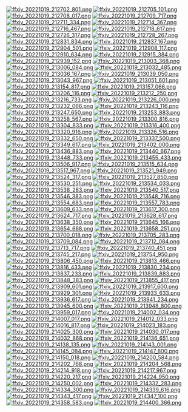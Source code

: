 [![ffxiv_20221019_212702_801.png](./image_j_thumb/ffxiv_20221019_212702_801.png.thumb.jpg)](./image_j/ffxiv_20221019_212702_801.png) 
[![ffxiv_20221019_212705_101.png](./image_j_thumb/ffxiv_20221019_212705_101.png.thumb.jpg)](./image_j/ffxiv_20221019_212705_101.png) 
[![ffxiv_20221019_212708_017.png](./image_j_thumb/ffxiv_20221019_212708_017.png.thumb.jpg)](./image_j/ffxiv_20221019_212708_017.png) 
[![ffxiv_20221019_212709_717.png](./image_j_thumb/ffxiv_20221019_212709_717.png.thumb.jpg)](./image_j/ffxiv_20221019_212709_717.png) 
[![ffxiv_20221019_212711_334.png](./image_j_thumb/ffxiv_20221019_212711_334.png.thumb.jpg)](./image_j/ffxiv_20221019_212711_334.png) 
[![ffxiv_20221019_212714_367.png](./image_j_thumb/ffxiv_20221019_212714_367.png.thumb.jpg)](./image_j/ffxiv_20221019_212714_367.png) 
[![ffxiv_20221019_212716_467.png](./image_j_thumb/ffxiv_20221019_212716_467.png.thumb.jpg)](./image_j/ffxiv_20221019_212716_467.png) 
[![ffxiv_20221019_212718_617.png](./image_j_thumb/ffxiv_20221019_212718_617.png.thumb.jpg)](./image_j/ffxiv_20221019_212718_617.png) 
[![ffxiv_20221019_212726_317.png](./image_j_thumb/ffxiv_20221019_212726_317.png.thumb.jpg)](./image_j/ffxiv_20221019_212726_317.png) 
[![ffxiv_20221019_212728_267.png](./image_j_thumb/ffxiv_20221019_212728_267.png.thumb.jpg)](./image_j/ffxiv_20221019_212728_267.png) 
[![ffxiv_20221019_212831_834.png](./image_j_thumb/ffxiv_20221019_212831_834.png.thumb.jpg)](./image_j/ffxiv_20221019_212831_834.png) 
[![ffxiv_20221019_212837_167.png](./image_j_thumb/ffxiv_20221019_212837_167.png.thumb.jpg)](./image_j/ffxiv_20221019_212837_167.png) 
[![ffxiv_20221019_212904_501.png](./image_j_thumb/ffxiv_20221019_212904_501.png.thumb.jpg)](./image_j/ffxiv_20221019_212904_501.png) 
[![ffxiv_20221019_212908_117.png](./image_j_thumb/ffxiv_20221019_212908_117.png.thumb.jpg)](./image_j/ffxiv_20221019_212908_117.png) 
[![ffxiv_20221019_212910_634.png](./image_j_thumb/ffxiv_20221019_212910_634.png.thumb.jpg)](./image_j/ffxiv_20221019_212910_634.png) 
[![ffxiv_20221019_212915_384.png](./image_j_thumb/ffxiv_20221019_212915_384.png.thumb.jpg)](./image_j/ffxiv_20221019_212915_384.png) 
[![ffxiv_20221019_212939_152.png](./image_j_thumb/ffxiv_20221019_212939_152.png.thumb.jpg)](./image_j/ffxiv_20221019_212939_152.png) 
[![ffxiv_20221019_213003_368.png](./image_j_thumb/ffxiv_20221019_213003_368.png.thumb.jpg)](./image_j/ffxiv_20221019_213003_368.png) 
[![ffxiv_20221019_213006_084.png](./image_j_thumb/ffxiv_20221019_213006_084.png.thumb.jpg)](./image_j/ffxiv_20221019_213006_084.png) 
[![ffxiv_20221019_213032_485.png](./image_j_thumb/ffxiv_20221019_213032_485.png.thumb.jpg)](./image_j/ffxiv_20221019_213032_485.png) 
[![ffxiv_20221019_213036_167.png](./image_j_thumb/ffxiv_20221019_213036_167.png.thumb.jpg)](./image_j/ffxiv_20221019_213036_167.png) 
[![ffxiv_20221019_213039_050.png](./image_j_thumb/ffxiv_20221019_213039_050.png.thumb.jpg)](./image_j/ffxiv_20221019_213039_050.png) 
[![ffxiv_20221019_213043_967.png](./image_j_thumb/ffxiv_20221019_213043_967.png.thumb.jpg)](./image_j/ffxiv_20221019_213043_967.png) 
[![ffxiv_20221019_213051_601.png](./image_j_thumb/ffxiv_20221019_213051_601.png.thumb.jpg)](./image_j/ffxiv_20221019_213051_601.png) 
[![ffxiv_20221019_213154_817.png](./image_j_thumb/ffxiv_20221019_213154_817.png.thumb.jpg)](./image_j/ffxiv_20221019_213154_817.png) 
[![ffxiv_20221019_213157_066.png](./image_j_thumb/ffxiv_20221019_213157_066.png.thumb.jpg)](./image_j/ffxiv_20221019_213157_066.png) 
[![ffxiv_20221019_213206_116.png](./image_j_thumb/ffxiv_20221019_213206_116.png.thumb.jpg)](./image_j/ffxiv_20221019_213206_116.png) 
[![ffxiv_20221019_213212_250.png](./image_j_thumb/ffxiv_20221019_213212_250.png.thumb.jpg)](./image_j/ffxiv_20221019_213212_250.png) 
[![ffxiv_20221019_213216_733.png](./image_j_thumb/ffxiv_20221019_213216_733.png.thumb.jpg)](./image_j/ffxiv_20221019_213216_733.png) 
[![ffxiv_20221019_213226_000.png](./image_j_thumb/ffxiv_20221019_213226_000.png.thumb.jpg)](./image_j/ffxiv_20221019_213226_000.png) 
[![ffxiv_20221019_213232_066.png](./image_j_thumb/ffxiv_20221019_213232_066.png.thumb.jpg)](./image_j/ffxiv_20221019_213232_066.png) 
[![ffxiv_20221019_213243_116.png](./image_j_thumb/ffxiv_20221019_213243_116.png.thumb.jpg)](./image_j/ffxiv_20221019_213243_116.png) 
[![ffxiv_20221019_213247_650.png](./image_j_thumb/ffxiv_20221019_213247_650.png.thumb.jpg)](./image_j/ffxiv_20221019_213247_650.png) 
[![ffxiv_20221019_213253_883.png](./image_j_thumb/ffxiv_20221019_213253_883.png.thumb.jpg)](./image_j/ffxiv_20221019_213253_883.png) 
[![ffxiv_20221019_213258_567.png](./image_j_thumb/ffxiv_20221019_213258_567.png.thumb.jpg)](./image_j/ffxiv_20221019_213258_567.png) 
[![ffxiv_20221019_213300_816.png](./image_j_thumb/ffxiv_20221019_213300_816.png.thumb.jpg)](./image_j/ffxiv_20221019_213300_816.png) 
[![ffxiv_20221019_213304_833.png](./image_j_thumb/ffxiv_20221019_213304_833.png.thumb.jpg)](./image_j/ffxiv_20221019_213304_833.png) 
[![ffxiv_20221019_213316_400.png](./image_j_thumb/ffxiv_20221019_213316_400.png.thumb.jpg)](./image_j/ffxiv_20221019_213316_400.png) 
[![ffxiv_20221019_213320_916.png](./image_j_thumb/ffxiv_20221019_213320_916.png.thumb.jpg)](./image_j/ffxiv_20221019_213320_916.png) 
[![ffxiv_20221019_213326_516.png](./image_j_thumb/ffxiv_20221019_213326_516.png.thumb.jpg)](./image_j/ffxiv_20221019_213326_516.png) 
[![ffxiv_20221019_213332_650.png](./image_j_thumb/ffxiv_20221019_213332_650.png.thumb.jpg)](./image_j/ffxiv_20221019_213332_650.png) 
[![ffxiv_20221019_213337_500.png](./image_j_thumb/ffxiv_20221019_213337_500.png.thumb.jpg)](./image_j/ffxiv_20221019_213337_500.png) 
[![ffxiv_20221019_213349_617.png](./image_j_thumb/ffxiv_20221019_213349_617.png.thumb.jpg)](./image_j/ffxiv_20221019_213349_617.png) 
[![ffxiv_20221019_213402_000.png](./image_j_thumb/ffxiv_20221019_213402_000.png.thumb.jpg)](./image_j/ffxiv_20221019_213402_000.png) 
[![ffxiv_20221019_213436_883.png](./image_j_thumb/ffxiv_20221019_213436_883.png.thumb.jpg)](./image_j/ffxiv_20221019_213436_883.png) 
[![ffxiv_20221019_213440_667.png](./image_j_thumb/ffxiv_20221019_213440_667.png.thumb.jpg)](./image_j/ffxiv_20221019_213440_667.png) 
[![ffxiv_20221019_213448_733.png](./image_j_thumb/ffxiv_20221019_213448_733.png.thumb.jpg)](./image_j/ffxiv_20221019_213448_733.png) 
[![ffxiv_20221019_213455_433.png](./image_j_thumb/ffxiv_20221019_213455_433.png.thumb.jpg)](./image_j/ffxiv_20221019_213455_433.png) 
[![ffxiv_20221019_213506_917.png](./image_j_thumb/ffxiv_20221019_213506_917.png.thumb.jpg)](./image_j/ffxiv_20221019_213506_917.png) 
[![ffxiv_20221019_213515_634.png](./image_j_thumb/ffxiv_20221019_213515_634.png.thumb.jpg)](./image_j/ffxiv_20221019_213515_634.png) 
[![ffxiv_20221019_213517_967.png](./image_j_thumb/ffxiv_20221019_213517_967.png.thumb.jpg)](./image_j/ffxiv_20221019_213517_967.png) 
[![ffxiv_20221019_213521_949.png](./image_j_thumb/ffxiv_20221019_213521_949.png.thumb.jpg)](./image_j/ffxiv_20221019_213521_949.png) 
[![ffxiv_20221019_213524_317.png](./image_j_thumb/ffxiv_20221019_213524_317.png.thumb.jpg)](./image_j/ffxiv_20221019_213524_317.png) 
[![ffxiv_20221019_213527_850.png](./image_j_thumb/ffxiv_20221019_213527_850.png.thumb.jpg)](./image_j/ffxiv_20221019_213527_850.png) 
[![ffxiv_20221019_213530_251.png](./image_j_thumb/ffxiv_20221019_213530_251.png.thumb.jpg)](./image_j/ffxiv_20221019_213530_251.png) 
[![ffxiv_20221019_213534_033.png](./image_j_thumb/ffxiv_20221019_213534_033.png.thumb.jpg)](./image_j/ffxiv_20221019_213534_033.png) 
[![ffxiv_20221019_213538_283.png](./image_j_thumb/ffxiv_20221019_213538_283.png.thumb.jpg)](./image_j/ffxiv_20221019_213538_283.png) 
[![ffxiv_20221019_213540_517.png](./image_j_thumb/ffxiv_20221019_213540_517.png.thumb.jpg)](./image_j/ffxiv_20221019_213540_517.png) 
[![ffxiv_20221019_213546_383.png](./image_j_thumb/ffxiv_20221019_213546_383.png.thumb.jpg)](./image_j/ffxiv_20221019_213546_383.png) 
[![ffxiv_20221019_213548_716.png](./image_j_thumb/ffxiv_20221019_213548_716.png.thumb.jpg)](./image_j/ffxiv_20221019_213548_716.png) 
[![ffxiv_20221019_213554_683.png](./image_j_thumb/ffxiv_20221019_213554_683.png.thumb.jpg)](./image_j/ffxiv_20221019_213554_683.png) 
[![ffxiv_20221019_213557_783.png](./image_j_thumb/ffxiv_20221019_213557_783.png.thumb.jpg)](./image_j/ffxiv_20221019_213557_783.png) 
[![ffxiv_20221019_213609_633.png](./image_j_thumb/ffxiv_20221019_213609_633.png.thumb.jpg)](./image_j/ffxiv_20221019_213609_633.png) 
[![ffxiv_20221019_213617_300.png](./image_j_thumb/ffxiv_20221019_213617_300.png.thumb.jpg)](./image_j/ffxiv_20221019_213617_300.png) 
[![ffxiv_20221019_213624_717.png](./image_j_thumb/ffxiv_20221019_213624_717.png.thumb.jpg)](./image_j/ffxiv_20221019_213624_717.png) 
[![ffxiv_20221019_213628_617.png](./image_j_thumb/ffxiv_20221019_213628_617.png.thumb.jpg)](./image_j/ffxiv_20221019_213628_617.png) 
[![ffxiv_20221019_213638_350.png](./image_j_thumb/ffxiv_20221019_213638_350.png.thumb.jpg)](./image_j/ffxiv_20221019_213638_350.png) 
[![ffxiv_20221019_213645_166.png](./image_j_thumb/ffxiv_20221019_213645_166.png.thumb.jpg)](./image_j/ffxiv_20221019_213645_166.png) 
[![ffxiv_20221019_213654_668.png](./image_j_thumb/ffxiv_20221019_213654_668.png.thumb.jpg)](./image_j/ffxiv_20221019_213654_668.png) 
[![ffxiv_20221019_213658_251.png](./image_j_thumb/ffxiv_20221019_213658_251.png.thumb.jpg)](./image_j/ffxiv_20221019_213658_251.png) 
[![ffxiv_20221019_213700_018.png](./image_j_thumb/ffxiv_20221019_213700_018.png.thumb.jpg)](./image_j/ffxiv_20221019_213700_018.png) 
[![ffxiv_20221019_213705_283.png](./image_j_thumb/ffxiv_20221019_213705_283.png.thumb.jpg)](./image_j/ffxiv_20221019_213705_283.png) 
[![ffxiv_20221019_213709_084.png](./image_j_thumb/ffxiv_20221019_213709_084.png.thumb.jpg)](./image_j/ffxiv_20221019_213709_084.png) 
[![ffxiv_20221019_213712_084.png](./image_j_thumb/ffxiv_20221019_213712_084.png.thumb.jpg)](./image_j/ffxiv_20221019_213712_084.png) 
[![ffxiv_20221019_213713_717.png](./image_j_thumb/ffxiv_20221019_213713_717.png.thumb.jpg)](./image_j/ffxiv_20221019_213713_717.png) 
[![ffxiv_20221019_213740_451.png](./image_j_thumb/ffxiv_20221019_213740_451.png.thumb.jpg)](./image_j/ffxiv_20221019_213740_451.png) 
[![ffxiv_20221019_213745_217.png](./image_j_thumb/ffxiv_20221019_213745_217.png.thumb.jpg)](./image_j/ffxiv_20221019_213745_217.png) 
[![ffxiv_20221019_213754_950.png](./image_j_thumb/ffxiv_20221019_213754_950.png.thumb.jpg)](./image_j/ffxiv_20221019_213754_950.png) 
[![ffxiv_20221019_213806_450.png](./image_j_thumb/ffxiv_20221019_213806_450.png.thumb.jpg)](./image_j/ffxiv_20221019_213806_450.png) 
[![ffxiv_20221019_213813_466.png](./image_j_thumb/ffxiv_20221019_213813_466.png.thumb.jpg)](./image_j/ffxiv_20221019_213813_466.png) 
[![ffxiv_20221019_213816_433.png](./image_j_thumb/ffxiv_20221019_213816_433.png.thumb.jpg)](./image_j/ffxiv_20221019_213816_433.png) 
[![ffxiv_20221019_213830_234.png](./image_j_thumb/ffxiv_20221019_213830_234.png.thumb.jpg)](./image_j/ffxiv_20221019_213830_234.png) 
[![ffxiv_20221019_213837_233.png](./image_j_thumb/ffxiv_20221019_213837_233.png.thumb.jpg)](./image_j/ffxiv_20221019_213837_233.png) 
[![ffxiv_20221019_213839_883.png](./image_j_thumb/ffxiv_20221019_213839_883.png.thumb.jpg)](./image_j/ffxiv_20221019_213839_883.png) 
[![ffxiv_20221019_213848_383.png](./image_j_thumb/ffxiv_20221019_213848_383.png.thumb.jpg)](./image_j/ffxiv_20221019_213848_383.png) 
[![ffxiv_20221019_213855_417.png](./image_j_thumb/ffxiv_20221019_213855_417.png.thumb.jpg)](./image_j/ffxiv_20221019_213855_417.png) 
[![ffxiv_20221019_213909_601.png](./image_j_thumb/ffxiv_20221019_213909_601.png.thumb.jpg)](./image_j/ffxiv_20221019_213909_601.png) 
[![ffxiv_20221019_213917_600.png](./image_j_thumb/ffxiv_20221019_213917_600.png.thumb.jpg)](./image_j/ffxiv_20221019_213917_600.png) 
[![ffxiv_20221019_213929_301.png](./image_j_thumb/ffxiv_20221019_213929_301.png.thumb.jpg)](./image_j/ffxiv_20221019_213929_301.png) 
[![ffxiv_20221019_213933_633.png](./image_j_thumb/ffxiv_20221019_213933_633.png.thumb.jpg)](./image_j/ffxiv_20221019_213933_633.png) 
[![ffxiv_20221019_213936_617.png](./image_j_thumb/ffxiv_20221019_213936_617.png.thumb.jpg)](./image_j/ffxiv_20221019_213936_617.png) 
[![ffxiv_20221019_213941_234.png](./image_j_thumb/ffxiv_20221019_213941_234.png.thumb.jpg)](./image_j/ffxiv_20221019_213941_234.png) 
[![ffxiv_20221019_213945_600.png](./image_j_thumb/ffxiv_20221019_213945_600.png.thumb.jpg)](./image_j/ffxiv_20221019_213945_600.png) 
[![ffxiv_20221019_213948_800.png](./image_j_thumb/ffxiv_20221019_213948_800.png.thumb.jpg)](./image_j/ffxiv_20221019_213948_800.png) 
[![ffxiv_20221019_213959_017.png](./image_j_thumb/ffxiv_20221019_213959_017.png.thumb.jpg)](./image_j/ffxiv_20221019_213959_017.png) 
[![ffxiv_20221019_214002_034.png](./image_j_thumb/ffxiv_20221019_214002_034.png.thumb.jpg)](./image_j/ffxiv_20221019_214002_034.png) 
[![ffxiv_20221019_214007_017.png](./image_j_thumb/ffxiv_20221019_214007_017.png.thumb.jpg)](./image_j/ffxiv_20221019_214007_017.png) 
[![ffxiv_20221019_214012_033.png](./image_j_thumb/ffxiv_20221019_214012_033.png.thumb.jpg)](./image_j/ffxiv_20221019_214012_033.png) 
[![ffxiv_20221019_214016_817.png](./image_j_thumb/ffxiv_20221019_214016_817.png.thumb.jpg)](./image_j/ffxiv_20221019_214016_817.png) 
[![ffxiv_20221019_214023_183.png](./image_j_thumb/ffxiv_20221019_214023_183.png.thumb.jpg)](./image_j/ffxiv_20221019_214023_183.png) 
[![ffxiv_20221019_214025_300.png](./image_j_thumb/ffxiv_20221019_214025_300.png.thumb.jpg)](./image_j/ffxiv_20221019_214025_300.png) 
[![ffxiv_20221019_214030_017.png](./image_j_thumb/ffxiv_20221019_214030_017.png.thumb.jpg)](./image_j/ffxiv_20221019_214030_017.png) 
[![ffxiv_20221019_214032_868.png](./image_j_thumb/ffxiv_20221019_214032_868.png.thumb.jpg)](./image_j/ffxiv_20221019_214032_868.png) 
[![ffxiv_20221019_214136_651.png](./image_j_thumb/ffxiv_20221019_214136_651.png.thumb.jpg)](./image_j/ffxiv_20221019_214136_651.png) 
[![ffxiv_20221019_214138_135.png](./image_j_thumb/ffxiv_20221019_214138_135.png.thumb.jpg)](./image_j/ffxiv_20221019_214138_135.png) 
[![ffxiv_20221019_214143_001.png](./image_j_thumb/ffxiv_20221019_214143_001.png.thumb.jpg)](./image_j/ffxiv_20221019_214143_001.png) 
[![ffxiv_20221019_214145_084.png](./image_j_thumb/ffxiv_20221019_214145_084.png.thumb.jpg)](./image_j/ffxiv_20221019_214145_084.png) 
[![ffxiv_20221019_214147_800.png](./image_j_thumb/ffxiv_20221019_214147_800.png.thumb.jpg)](./image_j/ffxiv_20221019_214147_800.png) 
[![ffxiv_20221019_214150_018.png](./image_j_thumb/ffxiv_20221019_214150_018.png.thumb.jpg)](./image_j/ffxiv_20221019_214150_018.png) 
[![ffxiv_20221019_214200_584.png](./image_j_thumb/ffxiv_20221019_214200_584.png.thumb.jpg)](./image_j/ffxiv_20221019_214200_584.png) 
[![ffxiv_20221019_214202_768.png](./image_j_thumb/ffxiv_20221019_214202_768.png.thumb.jpg)](./image_j/ffxiv_20221019_214202_768.png) 
[![ffxiv_20221019_214204_568.png](./image_j_thumb/ffxiv_20221019_214204_568.png.thumb.jpg)](./image_j/ffxiv_20221019_214204_568.png) 
[![ffxiv_20221019_214214_918.png](./image_j_thumb/ffxiv_20221019_214214_918.png.thumb.jpg)](./image_j/ffxiv_20221019_214214_918.png) 
[![ffxiv_20221019_214217_967.png](./image_j_thumb/ffxiv_20221019_214217_967.png.thumb.jpg)](./image_j/ffxiv_20221019_214217_967.png) 
[![ffxiv_20221019_214220_217.png](./image_j_thumb/ffxiv_20221019_214220_217.png.thumb.jpg)](./image_j/ffxiv_20221019_214220_217.png) 
[![ffxiv_20221019_214224_950.png](./image_j_thumb/ffxiv_20221019_214224_950.png.thumb.jpg)](./image_j/ffxiv_20221019_214224_950.png) 
[![ffxiv_20221019_214250_002.png](./image_j_thumb/ffxiv_20221019_214250_002.png.thumb.jpg)](./image_j/ffxiv_20221019_214250_002.png) 
[![ffxiv_20221019_214332_283.png](./image_j_thumb/ffxiv_20221019_214332_283.png.thumb.jpg)](./image_j/ffxiv_20221019_214332_283.png) 
[![ffxiv_20221019_214334_300.png](./image_j_thumb/ffxiv_20221019_214334_300.png.thumb.jpg)](./image_j/ffxiv_20221019_214334_300.png) 
[![ffxiv_20221019_214339_616.png](./image_j_thumb/ffxiv_20221019_214339_616.png.thumb.jpg)](./image_j/ffxiv_20221019_214339_616.png) 
[![ffxiv_20221019_214343_417.png](./image_j_thumb/ffxiv_20221019_214343_417.png.thumb.jpg)](./image_j/ffxiv_20221019_214343_417.png) 
[![ffxiv_20221019_214347_100.png](./image_j_thumb/ffxiv_20221019_214347_100.png.thumb.jpg)](./image_j/ffxiv_20221019_214347_100.png) 
[![ffxiv_20221019_214358_583.png](./image_j_thumb/ffxiv_20221019_214358_583.png.thumb.jpg)](./image_j/ffxiv_20221019_214358_583.png) 
[![ffxiv_20221019_214400_366.png](./image_j_thumb/ffxiv_20221019_214400_366.png.thumb.jpg)](./image_j/ffxiv_20221019_214400_366.png) 
